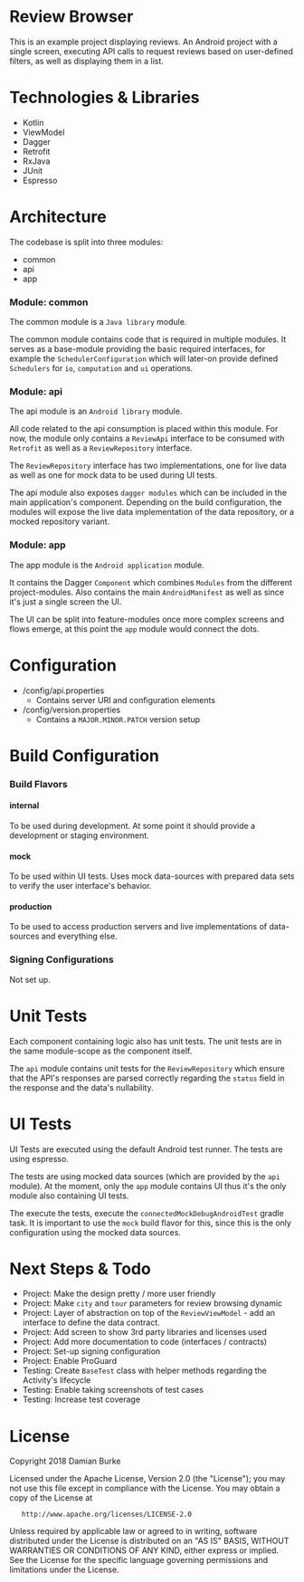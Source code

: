# Review Browser

This is an example project displaying reviews. An Android project
with a single screen, executing API calls to request reviews based on
user-defined filters, as well as displaying them in a list.

# Technologies & Libraries

* Kotlin
* ViewModel
* Dagger
* Retrofit
* RxJava
* JUnit
* Espresso

# Architecture

The codebase is split into three modules:

* common
* api
* app

### Module: common

The common module is a `Java library` module.

The common module contains code that is required in multiple modules.
It serves as a base-module providing the basic required interfaces, for
example the `SchedulerConfiguration` which will later-on provide defined
`Schedulers` for `io`, `computation` and `ui` operations.

### Module: api

The api module is an `Android library` module.

All code related to the api consumption is placed within this module.
For now, the module only contains a `ReviewApi` interface to be
consumed with `Retrofit` as well as a `ReviewRepository` interface.

The `ReviewRepository` interface has two implementations, one for live
data as well as one for mock data to be used during UI tests.

The api module also exposes `dagger modules` which can be included in
the main application's component. Depending on the build configuration,
the modules will expose the live data implementation of the data
repository, or a mocked repository variant.

### Module: app

The app module is the `Android application` module.

It contains the Dagger `Component` which combines `Modules` from the
different project-modules. Also contains the main `AndroidManifest`
as well as since it's just a single screen the UI.

The UI can be split into feature-modules once more complex screens and
flows emerge, at this point the `app` module would connect the dots.

# Configuration

* /config/api.properties
  * Contains server URI and configuration elements
* /config/version.properties
  * Contains a `MAJOR.MINOR.PATCH` version setup

# Build Configuration

### Build Flavors

#### internal

To be used during development. At some point it should provide a
development or staging environment.

#### mock

To be used within UI tests. Uses mock data-sources with prepared
data sets to verify the user interface's behavior.

#### production

To be used to access production servers and live implementations of
data-sources and everything else.

### Signing Configurations

Not set up.

# Unit Tests

Each component containing logic also has unit tests. The unit tests
are in the same module-scope as the component itself.

The `api` module contains unit tests for the `ReviewRepository` which
ensure that the API's responses are parsed correctly regarding the
`status` field in the response and the data's nullability.

# UI Tests

UI Tests are executed using the default Android test runner. The tests
are using espresso.

The tests are using mocked data sources (which are provided by the `api`
module). At the moment, only the `app` module contains UI thus it's
the only module also containing UI tests.

The execute the tests, execute the `connectedMockDebugAndroidTest`
gradle task. It is important to use the `mock` build flavor
for this, since this is the only configuration using the mocked data
sources.

# Next Steps & Todo

* Project: Make the design pretty / more user friendly
* Project: Make `city` and `tour` parameters for review browsing
dynamic
* Project: Layer of abstraction on top of the `ReviewViewModel` -
add an interface to define the data contract.
* Project: Add screen to show 3rd party libraries and licenses used
* Project: Add more documentation to code (interfaces / contracts)
* Project: Set-up signing configuration
* Project: Enable ProGuard
* Testing: Create `BaseTest` class with helper methods regarding
the Activity's lifecycle
* Testing: Enable taking screenshots of test cases
* Testing: Increase test coverage

# License

   Copyright 2018 Damian Burke

   Licensed under the Apache License, Version 2.0 (the "License");
   you may not use this file except in compliance with the License.
   You may obtain a copy of the License at

       http://www.apache.org/licenses/LICENSE-2.0

   Unless required by applicable law or agreed to in writing, software
   distributed under the License is distributed on an "AS IS" BASIS,
   WITHOUT WARRANTIES OR CONDITIONS OF ANY KIND, either express or implied.
   See the License for the specific language governing permissions and
   limitations under the License.
